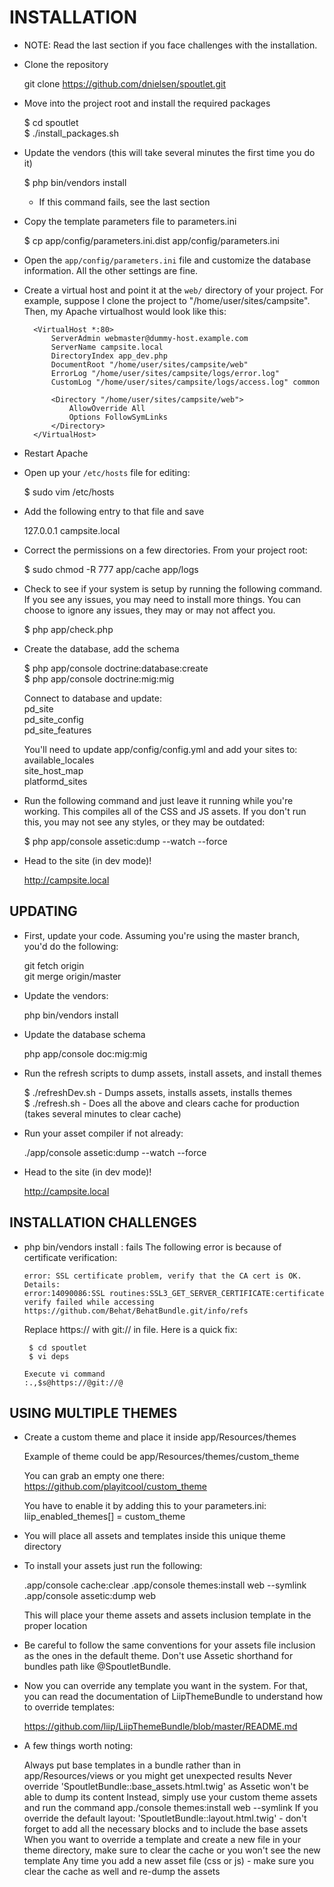 INSTALLATION
============

* NOTE: Read the last section if you face challenges with the installation.

* Clone the repository

    git clone https://github.com/dnielsen/spoutlet.git

* Move into the project root and install the required packages

    $ cd spoutlet  
    $ ./install_packages.sh 

* Update the vendors (this will take several minutes the first time you do it)

    $ php bin/vendors install

    - If this command fails, see the last section

* Copy the template parameters file to parameters.ini

    $ cp app/config/parameters.ini.dist  app/config/parameters.ini
    

* Open the `app/config/parameters.ini` file and customize the database
    information. All the other settings are fine.

* Create a virtual host and point it at the `web/` directory of your
    project. For example, suppose I clone the project to "/home/user/sites/campsite".
    Then, my Apache virtualhost would look like this:


        <VirtualHost *:80>
            ServerAdmin webmaster@dummy-host.example.com
            ServerName campsite.local
            DirectoryIndex app_dev.php
            DocumentRoot "/home/user/sites/campsite/web"
            ErrorLog "/home/user/sites/campsite/logs/error.log"
            CustomLog "/home/user/sites/campsite/logs/access.log" common

            <Directory "/home/user/sites/campsite/web">
                AllowOverride All
                Options FollowSymLinks
            </Directory>
        </VirtualHost>


* Restart Apache

* Open up your `/etc/hosts` file for editing:

    $ sudo vim /etc/hosts

* Add the following entry to that file and save

    127.0.0.1       campsite.local

* Correct the permissions on a few directories. From your project root:

    $ sudo chmod -R 777 app/cache app/logs

* Check to see if your system is setup by running the following command.
    If you see any issues, you may need to install more things. You can
    choose to ignore any issues, they may or may not affect you.

    $ php app/check.php

* Create the database, add the schema

    $ php app/console doctrine:database:create  
    $ php app/console doctrine:mig:mig  
    
    Connect to database and update:  
        pd_site  
        pd_site_config  
        pd_site_features   
        
    You'll need to update app/config/config.yml and add your sites to:  
        available_locales  
        site_host_map  
        platformd_sites  

* Run the following command and just leave it running while you're working.
    This compiles all of the CSS and JS assets. If you don't run this, you
    may not see any styles, or they may be outdated:

     $ php app/console assetic:dump --watch --force


* Head to the site (in dev mode)!

   http://campsite.local

UPDATING
--------

* First, update your code. Assuming you're using the master branch, you'd
    do the following:

    git fetch origin  
    git merge origin/master  

* Update the vendors:

    php bin/vendors install

* Update the database schema

    php app/console doc:mig:mig
    
* Run the refresh scripts to dump assets, install assets, and install themes

    $ ./refreshDev.sh - Dumps assets, installs assets, installs themes  
    $ ./refresh.sh - Does all the above and clears cache for production (takes several minutes to clear cache)  

* Run your asset compiler if not already:

    ./app/console assetic:dump --watch --force

* Head to the site (in dev mode)!

   http://campsite.local



INSTALLATION CHALLENGES
-----------------------

* php bin/vendors install : fails 
    The following error is because of certificate verification:

      error: SSL certificate problem, verify that the CA cert is OK. Details:
      error:14090086:SSL routines:SSL3_GET_SERVER_CERTIFICATE:certificate verify failed while accessing https://github.com/Behat/BehatBundle.git/info/refs

    Replace https:// with git:// in <deps> file. Here is a quick fix: 

       $ cd spoutlet
       $ vi deps

	  Execute vi command
	  :.,$s@https://@git://@


USING MULTIPLE THEMES
-----------------------

* Create a custom theme and place it inside app/Resources/themes

    Example of theme could be app/Resources/themes/custom_theme

    You can grab an empty one there:
      https://github.com/playitcool/custom_theme

    You have to enable it by adding this to your parameters.ini:
      liip_enabled_themes[] = custom_theme

* You will place all assets and templates inside this unique theme directory

* To install your assets just run the following:

    .app/console cache:clear
    .app/console themes:install web --symlink
    .app/console assetic:dump web

    This will place your theme assets and assets inclusion template in the proper location

* Be careful to follow the same conventions for your assets file inclusion as the ones in the default theme. Don't use Assetic shorthand for bundles path like @SpoutletBundle.

* Now you can override any template you want in the system. For that, you can read the documentation of LiipThemeBundle to understand how to override templates:

    https://github.com/liip/LiipThemeBundle/blob/master/README.md

* A few things worth noting:

    Always put base templates in a bundle rather than in app/Resources/views or you might get unexpected results
    Never override 'SpoutletBundle::base_assets.html.twig' as Assetic won't be able to dump its content
    Instead, simply use your custom theme assets and run the command app./console themes:install web --symlink
    If you override the default layout: 'SpoutletBundle::layout.html.twig' - don't forget to add all the necessary blocks and to include the base assets
    When you want to override a template and create a new file in your theme directory, make sure to clear the cache or you won't see the new template
    Any time you add a new asset file (css or js) - make sure you clear the cache as well and re-dump the assets
